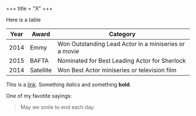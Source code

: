 +++
title = "X"
+++


Here is a table

Year | Award | Category
-----|-------|--------
2014 | Emmy  | Won Outstanding Lead Actor in a miniseries or a movie
2015 | BAFTA | Nominated for Best Leading Actor for Sherlock
2014 | Satellite | Won Best Actor miniseries or television film


This is a [link](http://google.com). Something *italics* and something **bold**.


One of my favotite sayings: 

> May we smile to end each day.
